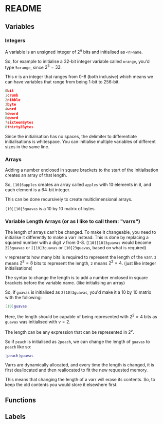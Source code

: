 # README

## Variables

### Integers

A variable is an unsigned integer of $2^n$ bits and initialised as `<n>name`.

So, for example to initialise a 32-bit integer variable called `orange`, you'd type `5orange`, since $2^5=32$.

This $n$ is an integer that ranges from 0-8 (both inclusive) which means we can have variables that range from being 1-bit to 256-bit.

```lua
0bit
1crumb
2nibble
3byte
4word
5dword
6qword
7sixteenBytes
8thirty2Bytes
```

Since the initialisation has no spaces, the delimiter to differentiate initialisations is whitespace. You can initialise multiple variables of different sizes in the same line.

### Arrays

Adding a number enclosed in square brackets to the start of the initialisation creates an array of that length.

So, `[10]6apples` creates an array called `apples` with 10 elements in it, and each element is a 64-bit integer.

This can be done recursively to create multidimensional arrays.

`[10][10]3guavas` is a 10 by 10 matrix of bytes.

### Variable Length Arrays (or as I like to call them: "varrs")

The length of arrays can't be changed. To make it changeable, you need to initialise it differently to make a varr instead. This is done by replacing a squared number with a digit $v$ from 0-8. (`[10][10]3guavas` would become `223guavas` or `2[10]3guavas` or `[10]23guavas`, based on what is required)

$v$ represents how many bits is required to represent the length of the varr. `3` means $2^3=8$ bits to represent the length, `2` means $2^2=4$. (just like integer initialisations)

The syntax to change the length is to add a number enclosed in square brackets before the variable name. (like initialising an array)

So, if `guavas` is initialised as `2[10]3guavas`, you'd make it a 10 by 10 matrix with the following:

```lua
[10]guavas
```

Here, the length should be capable of being represented with $2^2=4$ bits as `guavas` was initialised with $v=2$.

The length can be any expression that can be represented in $2^v$.

So if `peach` is initialised as `2peach`, we can change the length of `guavas` to `peach` like so:

```lua
[peach]guavas
```

Varrs are dynamically allocated, and every time the length is changed, it is first deallocated and then reallocated to fit the new requested memory.

This means that changing the length of a varr will erase its contents. So, to keep the old contents you would store it elsewhere first.

## Functions

## Labels

